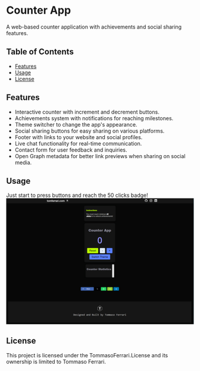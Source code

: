 # Counter App

A web-based counter application with achievements and social sharing features.

## Table of Contents

- [Features](#features)
- [Usage](#usage)
- [License](#license)

## Features

- Interactive counter with increment and decrement buttons.
- Achievements system with notifications for reaching milestones.
- Theme switcher to change the app's appearance.
- Social sharing buttons for easy sharing on various platforms.
- Footer with links to your website and social profiles.
- Live chat functionality for real-time communication.
- Contact form for user feedback and inquiries.
- Open Graph metadata for better link previews when sharing on social media.




## Usage

Just start to press buttons and reach the 50 clicks badge!
![Counter App Preview](img/app-preview.jpg)


## License

This project is licensed under the TommasoFerrari.License and its ownership is limited to Tommaso Ferrari.



